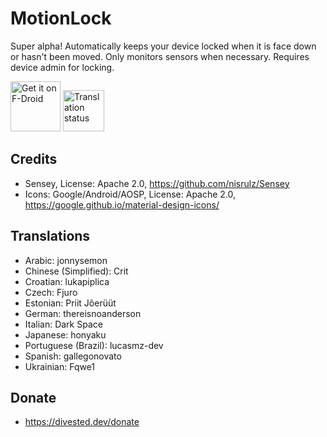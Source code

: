 MotionLock
==========

Super alpha!
Automatically keeps your device locked when it is face down or hasn't been moved.
Only monitors sensors when necessary.
Requires device admin for locking.

[<img src="https://fdroid.gitlab.io/artwork/badge/get-it-on.png"
     alt="Get it on F-Droid"
     height="80">](https://f-droid.org/packages/us.spotco.motionlock/)
[<img src="https://hosted.weblate.org/widget/divestos/motionlock/287x66-grey.png"
     alt="Translation status"
     height="66">](https://hosted.weblate.org/engage/divestos/)

Credits
-------
- Sensey, License: Apache 2.0, https://github.com/nisrulz/Sensey
- Icons: Google/Android/AOSP, License: Apache 2.0, https://google.github.io/material-design-icons/

Translations
------------
- Arabic: jonnysemon
- Chinese (Simplified): Crit
- Croatian: lukapiplica
- Czech: Fjuro
- Estonian: Priit Jõerüüt
- German: thereisnoanderson
- Italian: Dark Space
- Japanese: honyaku
- Portuguese (Brazil): lucasmz-dev
- Spanish: gallegonovato
- Ukrainian: Fqwe1

Donate
-------
- https://divested.dev/donate
